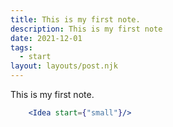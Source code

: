 ```yaml
---
title: This is my first note.
description: This is my first note
date: 2021-12-01
tags:
  - start
layout: layouts/post.njk
---
```

This is my first note.
```jsx
	<Idea start={"small"}/>
```
